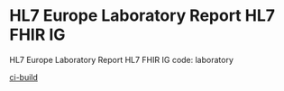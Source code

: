 # HL7 Europe Laboratory Report HL7 FHIR IG
HL7 Europe Laboratory Report HL7 FHIR IG
code: laboratory

[ci-build](https://build.fhir.org/ig/hl7-eu/laboratory/branches/master/index.html)
